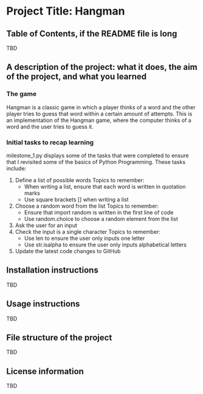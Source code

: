 # Project Title: Hangman

## Table of Contents, if the README file is long
TBD

## A description of the project: what it does, the aim of the project, and what you learned
### The game
Hangman is a classic game in which a player thinks of a word and the other player tries to guess that word within a certain amount of attempts.
This is an implementation of the Hangman game, where the computer thinks of a word and the user tries to guess it. 

### Initial tasks to recap learning
milestone_1.py displays some of the tasks that were completed to ensure that I revisited some of the basics of Python Programming.
These tasks include:
1. Define a list of possible words
   Topics to remember:
   - When writing a list, ensure that each word is written in quotation marks
   - Use square brackets [] when writing a list
2. Choose a random word from the list
   Topics to remember:
   - Ensure that import random is written in the first line of code
   - Use random.choice to choose a random element from the list
3. Ask the user for an input
4. Check the input is a single character
   Topics to remember:
   - Use len to ensure the user only inputs one letter
   - Use str.isalpha to ensure the user only inputs alphabetical letters
5. Update the latest code changes to GitHub


## Installation instructions
TBD

## Usage instructions
TBD

## File structure of the project
TBD

## License information
TBD
